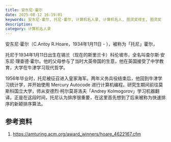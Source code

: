 ```yaml
---
title: 安东尼·霍尔
date: 2025-08-12 16:19:01
keywords: 安东尼·霍尔, 托尼·霍尔, 计算机名人录, 计算机名人, 图灵奖得主, 图灵奖
description: 
category: 计算机名人录
---
```


安东尼·霍尔（C.Antoy R.Hoare，1934年1月11日 - ），被称为「托尼」霍尔，

托尼于1934年1月11日出生在锡兰（现在的斯里兰卡）科伦坡市，全名叫查尔斯·安东尼·理查德·霍尔。他的父母参与了当时大英帝国的生意，他在英国接受了中学教育，大学在牛津学习现代哲学。

1956年毕业时，托尼被征召进入皇家海军。两年义务兵役结束后，他回到牛津学习统计学，并开始使用 Mercury Autocode 进行计算机编程。研究生期间前往莫斯科国立大学，师从安德烈·柯尔莫哥洛夫「Andrey Kolmogorov」学习机器翻译。正是在这段时间，托尼认为排序很重要，在这里首先想到了后来被称为快速排序的新颖排序算法。



## 参考资料
1. https://amturing.acm.org/award_winners/hoare_4622167.cfm